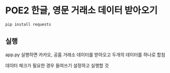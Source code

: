 # POE2 한글, 영문 거래소 데이터 받아오기

```
pip install requests
```

## 실행
app.py 실행하면 카카오, 공홈 거래소 데이터를 받아오고
두개의 데이터를 하나로 합침

데이터 체크가 필요한 경우 들여쓰기 설정하고 실행할 것